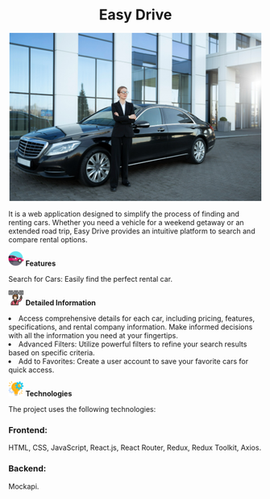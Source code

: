 <h1 align="center">Easy Drive</h1>

<p align="center">
<img src="src/pages/HomePage/img/deliveryCar.jpg" width="500">
</p>

It is a web application designed to simplify the process of finding and renting
cars. Whether you need a vehicle for a weekend getaway or an extended road trip,
Easy Drive provides an intuitive platform to search and compare rental options.

<img src="src/icons/car.png" alt="logo" width="30" height="30"> **Features**

Search for Cars: Easily find the perfect rental car.

<img src="src/icons/features.png" alt="features" width="30" height="30"> **Detailed Information**

<li>Access comprehensive details for each car, including pricing, features, specifications, and rental company information. Make informed decisions with all the information you need at your fingertips.
</li>
<li>Advanced Filters: Utilize powerful filters to refine your search results based on specific criteria.
</li>
<li>Add to Favorites: Create a user account to save your favorite cars for quick access.</li>

<img src="src/icons/tech.png" alt="tech" width="30" height="30"> **Technologies**

<p>The project uses the following technologies:</p>
<h3>Frontend:</h3> 
<span>HTML, CSS, JavaScript, React.js, React Router, Redux, Redux Toolkit, Axios.</span> 
<h3>Backend:</h3> <span>Mockapi.</span>
